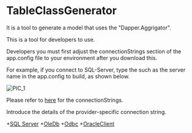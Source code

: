 # TableClassGenerator


It is a tool to generate a model that uses the "Dapper.Aggrigator".

This is a tool for developers to use.


Developers you must first adjust the connectionStrings section of the app.config file to your environment after you download this.

For example, if you connect to SQL-Server, type the such as the server name in the app.config to build, as shown below.

![PIC_1](http://s-ueno.github.io/images/TableClassGenerator_ConnectionString.PNG)

Please refer to [here](https://msdn.microsoft.com/library/ms254500.aspx) for the connectionStrings.

Introduce the details of the provider-specific connection string.

+[SQL Server](https://msdn.microsoft.com/library/system.data.sqlclient.sqlconnection.connectionstring.aspx)
+[OleDb](https://msdn.microsoft.com/library/system.data.oledb.oledbconnection.connectionstring.aspx)
+[Odbc](https://msdn.microsoft.com/library/system.data.odbc.odbcconnection.connectionstring.aspx)
+[OracleClient](https://msdn.microsoft.com/library/system.data.oracleclient.aspx)


